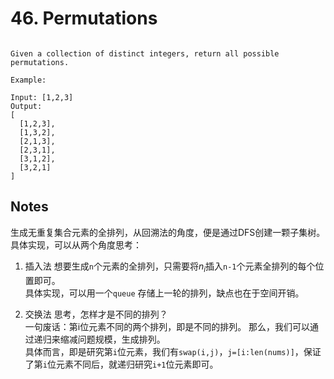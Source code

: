 # 46. Permutations

```

Given a collection of distinct integers, return all possible permutations.

Example:

Input: [1,2,3]
Output:
[
  [1,2,3],
  [1,3,2],
  [2,1,3],
  [2,3,1],
  [3,1,2],
  [3,2,1]
]
```

## Notes

生成无重复集合元素的全排列，从回溯法的角度，便是通过DFS创建一颗子集树。  
具体实现，可以从两个角度思考：

1. 插入法
想要生成`n`个元素的全排列，只需要将$n_i$插入`n-1`个元素全排列的每个位置即可。  
具体实现，可以用一个`queue` 存储上一轮的排列，缺点也在于空间开销。 

2. 交换法
思考，怎样才是不同的排列？  
一句废话：第i位元素不同的两个排列，即是不同的排列。
那么，我们可以通过递归来缩减问题规模，生成排列。  
具体而言，即是研究第`i`位元素，我们有`swap(i,j)`，`j=[i:len(nums)]`，保证了第`i`位元素不同后，就递归研究`i+1`位元素即可。
